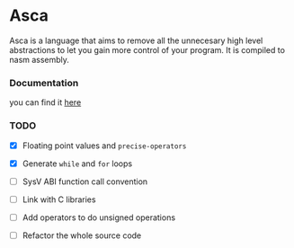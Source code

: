 # Asca
Asca is a language that aims to remove all the unnecesary high level abstractions
to let you gain more control of your program.
It is compiled to nasm assembly.

### Documentation
you can find it [here](docs/docs.md)

### TODO
- [X] Floating point values and `precise-operators`
- [X] Generate `while` and `for` loops
- [ ] SysV ABI function call convention
- [ ] Link with C libraries
- [ ] Add operators to do unsigned operations
- [ ] Refactor the whole source code                



  
